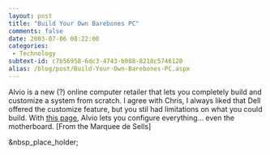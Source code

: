 ```yaml
---
layout: post
title: "Build Your Own Barebones PC"
comments: false
date: 2003-07-06 08:22:00
categories:
 - Technology
subtext-id: c7b56958-6dc3-4743-b088-8218c5746120
alias: /blog/post/Build-Your-Own-Barebones-PC.aspx
---
```



Alvio is a new (?) online computer retailer that lets you completely build and customize a system from scratch. I agree with Chris, I always liked that Dell offered the customize feature, but you stil had limitations on what you could build. With [this page](http://www.alvio.com/smoreinfo.asp?iid=941), Alvio lets you configure everything... even the motherboard. [From the Marquee de Sells]

&nbsp_place_holder;
